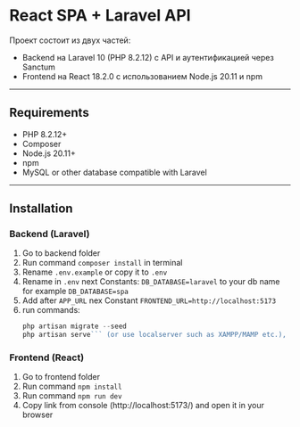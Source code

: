 # React SPA + Laravel API

Проект состоит из двух частей:
- Backend на Laravel 10 (PHP 8.2.12) с API и аутентификацией через Sanctum
- Frontend на React 18.2.0 с использованием Node.js 20.11 и npm

---

## Requirements

- PHP 8.2.12+
- Composer
- Node.js 20.11+
- npm
- MySQL or other database compatible with Laravel

---

## Installation

### Backend (Laravel)

1. Go to backend folder
2. Run command ```composer install``` in terminal
3. Rename `.env.example` or copy it to `.env`
4. Rename in `.env` next Constants:
   ```DB_DATABASE=laravel``` to your db name for example ```DB_DATABASE=spa```
5. Add after ```APP_URL``` nex Constant ```FRONTEND_URL=http://localhost:5173```
6. run commands:
     ```php artisan key:generate
     php artisan migrate --seed
     php artisan serve``` (or use localserver such as XAMPP/MAMP etc.), I'm using XAMPP

### Frontend (React)

1. Go to frontend folder
2. Run command ```npm install```
3. Run command ```npm run dev```
4. Copy link from console (http://localhost:5173/) and open it in your browser



